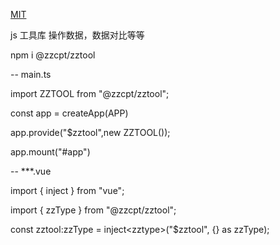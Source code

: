 [MIT](https://github.com/Czhangzihao/zztool/blob/main/LICENSE)

js 工具库 操作数据，数据对比等等

npm i @zzcpt/zztool

-- main.ts

import ZZTOOL from "@zzcpt/zztool";

const app = createApp(APP)

app.provide("$zztool",new ZZTOOL());

app.mount("#app")

-- ***.vue

import { inject } from "vue";

import { zzType } from "@zzcpt/zztool";

const zztool:zzType =  inject\<zztype>("$zztool", {} as zzType);
